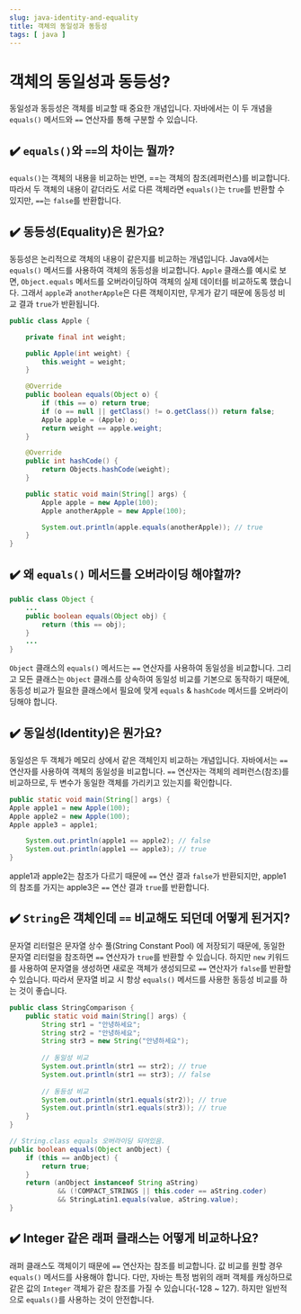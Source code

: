 ```yaml
---
slug: java-identity-and-equality
title: 객체의 동일성과 동등성
tags: [ java ]
---
```


# 객체의 동일성과 동등성?
동일성과 동등성은 객체를 비교할 때 중요한 개념입니다. 자바에서는 이 두 개념을 `equals()` 메서드와 `==` 연산자를 통해 구분할 수 있습니다.

## ✔️ `equals()`와 `==`의 차이는 뭘까?
`equals()`는 객체의 내용을 비교하는 반면, ==는 객체의 참조(레퍼런스)를 비교합니다. 따라서 두 객체의 내용이 같더라도 서로 다른 객체라면 `equals()`는 `true`를 반환할 수 있지만, `==`는 `false`를 반환합니다.

## ✔️ 동등성(Equality)은 뭔가요?
동등성은 논리적으로 객체의 내용이 같은지를 비교하는 개념입니다. Java에서는 `equals()` 메서드를 사용하여 객체의 동등성을 비교합니다. `Apple` 클래스를 예시로 보면, `Object.equals` 메서드를 오버라이딩하여 객체의 실제 데이터를 비교하도록 했습니다. 그래서 `apple`과 `anotherApple`은 다른 객체이지만, 무게가 같기 때문에 동등성 비교 결과 `true`가 반환됩니다.
```java
public class Apple {

    private final int weight;

    public Apple(int weight) {
        this.weight = weight;
    }

    @Override
    public boolean equals(Object o) {
        if (this == o) return true;
        if (o == null || getClass() != o.getClass()) return false;
        Apple apple = (Apple) o;
        return weight == apple.weight;
    }

    @Override
    public int hashCode() {
        return Objects.hashCode(weight);
    }

    public static void main(String[] args) {
        Apple apple = new Apple(100);
        Apple anotherApple = new Apple(100);

        System.out.println(apple.equals(anotherApple)); // true
    }
}
```

## ✔️ 왜 `equals()` 메서드를 오버라이딩 해야할까?
```java
public class Object {
    ...
    public boolean equals(Object obj) {
        return (this == obj);
    }
    ...
}
```
`Object` 클래스의 `equals()` 메서드는 `==` 연산자를 사용하여 동일성을 비교합니다. 그리고 모든 클래스는 `Object` 클래스를 상속하여 동일성 비교를 기본으로 동작하기 때문에, 동등성 비교가 필요한 클래스에서 필요에 맞게 `equals` & `hashCode` 메서드를 오버라이딩해야 합니다.

## ✔️ 동일성(Identity)은 뭔가요?
동일성은 두 객체가 메모리 상에서 같은 객체인지 비교하는 개념입니다. 자바에서는 `==` 연산자를 사용하여 객체의 동일성을 비교합니다. `==` 연산자는 객체의 레퍼런스(참조)를 비교하므로, 두 변수가 동일한 객체를 가리키고 있는지를 확인합니다.
```java
public static void main(String[] args) {
Apple apple1 = new Apple(100);
Apple apple2 = new Apple(100);
Apple apple3 = apple1;

    System.out.println(apple1 == apple2); // false
    System.out.println(apple1 == apple3); // true
}
```
apple1과 apple2는 참조가 다르기 때문에 `==` 연산 결과 `false`가 반환되지만, apple1의 참조를 가지는 apple3은 `==` 연산 결과 `true`를 반환합니다.

## ✔️ `String`은 객체인데 `==` 비교해도 되던데 어떻게 된거지?
문자열 리터럴은 문자열 상수 풀(String Constant Pool) 에 저장되기 때문에, 동일한 문자열 리터럴을 참조하면 `==` 연산자가 `true`를 반환할 수 있습니다. 하지만 `new` 키워드를 사용하여 문자열을 생성하면 새로운 객체가 생성되므로 `==` 연산자가 `false`를 반환할 수 있습니다. 따라서 문자열 비교 시 항상 `equals()` 메서드를 사용한 동등성 비교를 하는 것이 좋습니다.
```java
public class StringComparison {
    public static void main(String[] args) {
        String str1 = "안녕하세요";
        String str2 = "안녕하세요";
        String str3 = new String("안녕하세요");
    
        // 동일성 비교
        System.out.println(str1 == str2); // true
        System.out.println(str1 == str3); // false
        
        // 동등성 비교
        System.out.println(str1.equals(str2)); // true
        System.out.println(str1.equals(str3)); // true
    }
}

// String.class equals 오버라이딩 되어있음.
public boolean equals(Object anObject) {
    if (this == anObject) {
        return true;
    }
    return (anObject instanceof String aString)
            && (!COMPACT_STRINGS || this.coder == aString.coder)
            && StringLatin1.equals(value, aString.value);
}
```

## ✔️ Integer 같은 래퍼 클래스는 어떻게 비교하나요?
래퍼 클래스도 객체이기 때문에 `==` 연산자는 참조를 비교합니다. 값 비교를 원할 경우 `equals()` 메서드를 사용해야 합니다. 다만, 자바는 특정 범위의 래퍼 객체를 캐싱하므로 같은 값의 `Integer` 객체가 같은 참조를 가질 수 있습니다(-128 ~ 127). 하지만 일반적으로 `equals()`를 사용하는 것이 안전합니다.